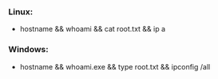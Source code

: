 ### Linux:
- hostname && whoami && cat root.txt && ip a
### Windows:
- hostname && whoami.exe && type root.txt && ipconfig /all